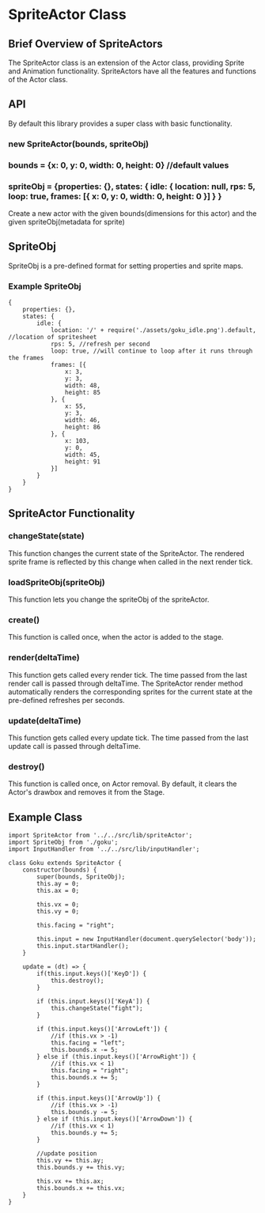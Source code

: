 # SpriteActor Class
## Brief Overview of SpriteActors
The SpriteActor class is an extension of the Actor class, providing Sprite and Animation functionality. SpriteActors have all the features and functions of the Actor class.

## API
By default this library provides a super class with basic functionality.

### new SpriteActor(bounds, spriteObj)
### bounds = {x: 0, y: 0, width: 0, height: 0} //default values
### spriteObj = {properties: {}, states: { idle: { location: null, rps: 5, loop: true, frames: [{ x: 0, y: 0, width: 0, height: 0 }] } }
Create a new actor with the given bounds(dimensions for this actor) and the given spriteObj(metadata for sprite)

## SpriteObj
SpriteObj is a pre-defined format for setting properties and sprite maps. 

### Example SpriteObj
```
{
    properties: {},
    states: {
        idle: {
            location: '/' + require('./assets/goku_idle.png').default, //location of spritesheet
            rps: 5, //refresh per second
            loop: true, //will continue to loop after it runs through the frames
            frames: [{
                x: 3, 
                y: 3,
                width: 48,
                height: 85
            }, {
                x: 55, 
                y: 3,
                width: 46,
                height: 86
            }, {
                x: 103, 
                y: 0,
                width: 45,
                height: 91
            }]
        }
    }
}
```

## SpriteActor Functionality

### changeState(state) 
This function changes the current state of the SpriteActor. The rendered sprite frame is reflected by this change when called in the next render tick.

### loadSpriteObj(spriteObj)
This function lets you change the spriteObj of the spriteActor.

### create()
This function is called once, when the actor is added to the stage.

### render(deltaTime) 
This function gets called every render tick. The time passed from the last render call is passed through deltaTime. The SpriteActor render method automatically renders the corresponding sprites for the current state at the pre-defined refreshes per seconds.

### update(deltaTime) 
This function gets called every update tick. The time passed from the last update call is passed through deltaTime.

### destroy() 
This function is called once, on Actor removal. By default, it clears the Actor's drawbox and removes it from the Stage.

## Example Class
```
import SpriteActor from '../../src/lib/spriteActor';
import SpriteObj from './goku';
import InputHandler from '../../src/lib/inputHandler';

class Goku extends SpriteActor {
    constructor(bounds) {
        super(bounds, SpriteObj);
        this.ay = 0;
        this.ax = 0;

        this.vx = 0;
        this.vy = 0;

        this.facing = "right";

        this.input = new InputHandler(document.querySelector('body'));
        this.input.startHandler();
    }

    update = (dt) => {
        if(this.input.keys()['KeyD']) {
            this.destroy();
        }

        if (this.input.keys()['KeyA']) {
            this.changeState("fight");
        }

        if (this.input.keys()['ArrowLeft']) {
            //if (this.vx > -1)
            this.facing = "left";
            this.bounds.x -= 5;
        } else if (this.input.keys()['ArrowRight']) {
            //if (this.vx < 1)
            this.facing = "right";
            this.bounds.x += 5;
        }

        if (this.input.keys()['ArrowUp']) {
            //if (this.vx > -1)
            this.bounds.y -= 5;
        } else if (this.input.keys()['ArrowDown']) {
            //if (this.vx < 1)
            this.bounds.y += 5;
        }

        //update position
        this.vy += this.ay;
        this.bounds.y += this.vy;

        this.vx += this.ax;
        this.bounds.x += this.vx;
    }
}
```